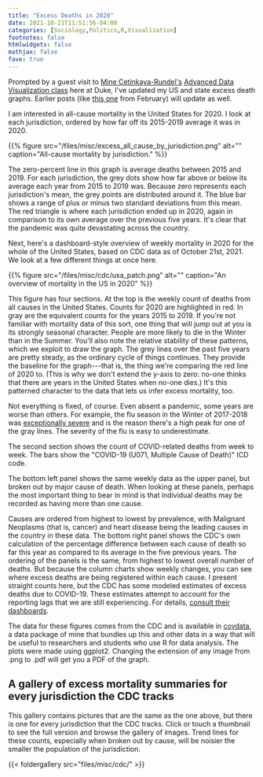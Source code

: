 ```yaml
---
title: "Excess Deaths in 2020"
date: 2021-10-21T11:51:56-04:00
categories: [Sociology,Politics,R,Visualization]
footnotes: false
htmlwidgets: false
mathjax: false
fave: true
---
```



Prompted by a guest visit to [Mine Çetinkaya-Rundel's](https://mine-cr.com) [Advanced Data Visualization class](http://vizdata.org/) here at Duke, I've updated my US and state excess death graphs. Earlier posts (like [this one](https://kieranhealy.org/blog/archives/2021/02/24/excess-deaths-february-update/) from February) will update as well. 

I am interested in all-cause mortality in the United States for 2020. I look at each jurisdiction, ordered by how far off its 2015-2019 average it was in 2020. 

{{% figure src="/files/misc/excess_all_cause_by_jurisdiction.png" alt="" caption="All-cause mortality by jurisdiction." %}}

The zero-percent line in this graph is average deaths between 2015 and 2019. For each jurisdiction, the grey dots show how far above or below its average each year from 2015 to 2019 was. Because zero represents each jurisdiction's mean, the grey points are distributed around it. The blue bar shows a range of plus or minus two standard deviations from this mean. The red triangle is where each jurisdiction ended up in 2020, again in comparison to its own average over the previous five years. It's clear that the pandemic was quite devastating across the country. 

Next, here's a dashboard-style overview of weekly mortality in 2020 for the whole of the United States, based on CDC data as of October 21st, 2021. We look at a few different things at once here.

{{% figure src="/files/misc/cdc/usa_patch.png" alt="" caption="An overview of mortality in the US in 2020" %}}

This figure has four sections. At the top is the weekly count of deaths from all causes in the United States. Counts for 2020 are highlighted in red. In gray are the equivalent counts for the years 2015 to 2019. If you're not familiar with mortality data of this sort, one thing that will jump out at you is its strongly seasonal character. People are more likely to die in the Winter than in the Summer. You'll also note the relative stability of these patterns, which we exploit to draw the graph. The grey lines over the past five years are pretty steady, as the ordinary cycle of things continues. They provide the baseline for the graph---that is, the thing we're comparing the red line of 2020 to. (This is why we don't extend the y-axis to zero: no-one thinks that there are years in the United States when no-one dies.) It's this patterned character to the data that lets us infer excess mortality, too. 

Not everything is fixed, of course. Even absent a pandemic, some years are worse than others. For example, the flu season in the Winter of 2017-2018 was [exceptionally severe](https://www.cdc.gov/flu/about/burden-averted/2017-2018.htm) and is the reason there's a high peak for one of the gray lines. The severity of the flu is easy to underestimate. 

The second section shows the count of COVID-related deaths from week to week. The bars show the "COVID-19 (U071, Multiple Cause of Death)" ICD code. 

The bottom left panel shows the same weekly data as the upper panel, but broken out by major cause of death. When looking at these panels, perhaps the most important thing to bear in mind is that individual deaths may be recorded as having more than one cause.

Causes are ordered from highest to lowest by prevalence, with Malignant Neoplasms (that is, cancer) and heart disease being the leading causes in the country in these data. The bottom right panel shows the CDC's own calculation of the percentage difference between each cause of death so far this year as compared to its average in the five previous years. The ordering of the panels is the same, from highest to lowest overall number of deaths. But because the column charts show weekly changes, you can see where excess deaths are being registered within each cause. I present straight counts here, but the CDC has some modeled estimates of excess deaths due to COVID-19. These estimates attempt to account for the reporting lags that we are still experiencing. For details, [consult their dashboards](https://www.cdc.gov/nchs/nvss/vsrr/covid19/excess_deaths.htm).

The data for these figures comes from the CDC and is available in [covdata](https://kjhealy.github.io/covdata/), a data package of mine that bundles up this and other data in a way that will be useful to researchers and students who use R for data analysis. The plots were made using ggplot2. Changing the extension of any image from .png to .pdf will get you a PDF of the graph.

## A gallery of excess mortality summaries for every jurisdiction the CDC tracks

This gallery contains pictures that are the same as the one above, but there is one for every jurisdiction that the CDC tracks. Click or touch a thumbnail to see the full version and browse the gallery of images. Trend lines for these counts, especially when broken out by cause, will be noisier the smaller the population of the jurisdiction.

{{< foldergallery src="files/misc/cdc/" >}}
